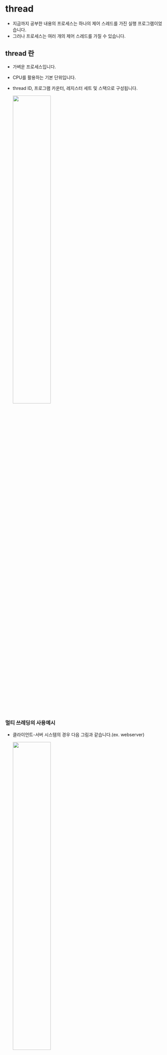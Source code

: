 # thread
- 지금까지 공부한 내용의 프로세스는 하나의 제어 스레드를 가진 실행 프로그램이었습니다.
- 그러나 프로세스는 여러 개의 제어 스레드를 가질 수 있습니다.
## thread 란
- 가벼운 프로세스입니다.
- CPU를 활용하는 기본 단위입니다.
- thread ID, 프로그램 카운터, 레지스터 세트 및 스택으로 구성됩니다.

	<img src="https://s3.us-west-2.amazonaws.com/secure.notion-static.com/42bbd9f8-5c97-496d-be23-8397ad894eef/Untitled.png?X-Amz-Algorithm=AWS4-HMAC-SHA256&X-Amz-Credential=AKIAT73L2G45O3KS52Y5%2F20210901%2Fus-west-2%2Fs3%2Faws4_request&X-Amz-Date=20210901T065618Z&X-Amz-Expires=86400&X-Amz-Signature=3aa4fec26ed6848713ff6c21515a5cd19cc2850bc84a67f5373111a8d35e091c&X-Amz-SignedHeaders=host&response-content-disposition=filename%20%3D%22Untitled.png%22" width = "50%" height = "50%"></img>
### 멀티 쓰레딩의 사용예시
- 클라이언트-서버 시스템의 경우 다음 그림과 같습니다.(ex. webserver)

	<img src="https://s3.us-west-2.amazonaws.com/secure.notion-static.com/dbd46cac-e368-4d21-b05c-40880bbfe937/Untitled.png?X-Amz-Algorithm=AWS4-HMAC-SHA256&X-Amz-Credential=AKIAT73L2G45O3KS52Y5%2F20210901%2Fus-west-2%2Fs3%2Faws4_request&X-Amz-Date=20210901T072351Z&X-Amz-Expires=86400&X-Amz-Signature=b00744745348891d9342d4d84cc64aa7d9d53401668c91b6818805a5003dcb79&X-Amz-SignedHeaders=host&response-content-disposition=filename%20%3D%22Untitled.png%22" width = "50%" height = "50%"></img>
### 멀티 쓰레드 프로그래밍의 장점
- 응답성 : 프로그램의 일부분(thread)이 중단되거나 긴 작업을 수행하더라도 프로그램 수행이 계속 되어 사용자에 대한 응답성이 증가합니다.
예를들어, 멀티 쓰레드가 적용된 웹 브라우저 프로그램에서 하나의 스레드가 용량이 큰 파일을 로드하는 동안 다른 스레드에서 사용자와 상호작용을 할 수 있습니다.
- 경제성 : 프로세스 내 자원들과 메모리를 공유하기 때문에 메모리 공간과 시스템 자원 소모가 줄어듭니다. 스레드 간 통신이 필요한 경우에도 쉽게 데이터를 주고 받을 수 있으며, 프로세스의 context switching과 달리 스레드 간의 context switching은 캐시 메모리를 비울 필요가 없기 때문에 더 빠릅니다.
- 확장성 : 다중 CPU 구조에서는 각각의 스레드가 다른 프로세서에서 병렬로 수행될 수 있으므로 확장성이 증가합니다.
### java에서 thread 구현
- 자바 프로그램에서 thread는 프로그램 실행의 기본 모델입니다.
- 자바는 thread의 생성 및 관리를 위한 많은 기능을 제공합니다.
### java에서 스레드를 명시적으로 만드는 세가지 방법
1. thred class에서 상속
	- thread class에서 파생된 새 class를 만듭니다.
	- public void run() 메서드를 재정의(override)합니다.
		```
		class MyThread1 extends Thread {
			public void run() {
				try {
					while (true) {
						System.out.println("Hello, Thread");
						Thread.sleep(500);
					}
				}
				catch (InterruptedException ie) {
					System.out.println("I'm interrupted");
				}
			}
		}
		public class ThreadExample1 {
			public static final void main(string[] args) {
				MyThread1 thread = new MyThread1();
				thread.start();
				System.out.println("Hello, My Child");
			}
		}
		```
2. Runnable 인터페이스 구현
	- Runnable 인터페이스를 구현하는 새 class를 정의합니다.
	- public void run()메서드를 재정의합니다.
		```
		class MyThread2 implements Runnable {
			public void run() {
				try {
					while (true) {
						System.out.println("Hello, Runnable");
						Thread.sleep(500);
					}
				}
				catch (InterruptedException ie) {
					System.out.println("I'm interrupted");
				}
			}
		}
		```
3. 람다 표현식 사용(java 1.8 버전 이상)
	- 새로운 클래스를 정의하는 대신, 실행가능한 람다식을 대신 사용합니다.
		```
		public class ThreadExample3 {
			public static final void main(String[] args) {
				Runnable task = () -> {
					try {
						while (true) {
							System.out.println("Hello, Lambda Runnable!");
							Thread.sleep(500);
						}
					}
					catch (InterruptException ie) {
						System.out.println("I'm interrupted");
					}
				};
				Thread thread = new Thread(task);
				thread.start();
				System.out.println("Hello, My Lambda Child!");
			}
		}
		```
### 부모 thread 대기
- fork()를 이용해서 멀티 프로세스를 만들때 부모 프로세스를 wait()을 이용해서 대기시켰었습니다.
thread에서도 이와 같이 부모 thread를 대기시킬 수 있는데 join()을 사용합니다.
	```
	public class ThreadExample4 {
		public static final void main(String[] args) {
			Runnable task = () -> {
				for (int i = 0; i < 5; i++) {
					System.out.println("Hello, Lambda Runnable!");
				}
			};
			Thread thread = new Thread(task);
			thread.start();
			try {
				thread.join();
			}
			catch (InterruptedException ie) {
				System.out.println("Parent thread is interrupted");
			}
			System.out.println("Hello, My Joined Child");
		}
	}
	```
### thread 종료
- interrupt()를 사용해서 종료할 수 있습니다.
	```
	public class ThreadExample5 {
		public static final void main(String[] args) throws InterruptedException {
			Runnable task = () -> {
				try {
					while (true) {
						System.out.println("Hello, Lambda Runnable!");
						Thread.sleep(100);
					}
				}
				catch (InterruptedException ie) {
					System.out.println("I'm interrupted");
				}
			};
			Thread thread = new Thread(task);
			thread.start();
			Thread.sleep(500);
			thread.interrupt();
			System.out.println("Hello, My Interrupted Child!");
		}
	}
	```
## 멀티코어 시스템에서의 멀티 쓰레딩
- 멀티코어를 보다 효율적으로 사용하여 동시성을 개선할 수 있습니다.
- 하나의 어플리케이션과 4개의 쓰레드를 고려해봅시다.
	- 싱글 코어 : thread는 시간이 지나면서 인터리빙 됩니다.(사이 사이에 쓰레드를 끼워놓는다고 생각하면 됩니다.)

		<img src = "https://s3.us-west-2.amazonaws.com/secure.notion-static.com/219423f5-1a46-4ac7-abfd-21c58699f844/Untitled.png?X-Amz-Algorithm=AWS4-HMAC-SHA256&X-Amz-Credential=AKIAT73L2G45O3KS52Y5%2F20210901%2Fus-west-2%2Fs3%2Faws4_request&X-Amz-Date=20210901T084049Z&X-Amz-Expires=86400&X-Amz-Signature=6313b54768313955e1f722a0e34dcbb5bcb44c6066e51eaffb28a7ad730ae071&X-Amz-SignedHeaders=host&response-content-disposition=filename%20%3D%22Untitled.png%22" width = "50%" height = "50%">
	- 멀티 코어 : 일부 thread는 병렬로 실행될 수 있습니다.

		<img src = "https://s3.us-west-2.amazonaws.com/secure.notion-static.com/9a23d815-b456-4fcc-89dc-469d6d2f23b0/Untitled.png?X-Amz-Algorithm=AWS4-HMAC-SHA256&X-Amz-Credential=AKIAT73L2G45O3KS52Y5%2F20210901%2Fus-west-2%2Fs3%2Faws4_request&X-Amz-Date=20210901T084306Z&X-Amz-Expires=86400&X-Amz-Signature=004091d535630d15e76ac144fc606eea2fa5cf4e09f7d8f0c1b6a5af97387958&X-Amz-SignedHeaders=host&response-content-disposition=filename%20%3D%22Untitled.png%22" width = "50%" height = "50%">
### 멀티코어 시스템에서 프로그래밍 문제
- 태스크 식별 : 독립된 병행 가능 태스크로 나눌 수 있는 영역을 찾는 작업이 필요합니다.
- 균형 : 병렬로 실행될 수 있는 태스크를 전체 작업에 균등한 처리량을 가지도록 태스크를 나누어야 합니다. 
- 데이터 분리 : 태스크가 접근하고 조작하는 데이터 또한 개별 코어에서 사용할 수 있도록 나뉘어져야 합니다.
- 데이터 종속성 : 태스크가 접근하는 데이터는 둘 이상의 태스크 사이에 종속성이 없는지 검토해야 합니다.
- 테스트와 디버깅 : 프로그램이 다중 코어에서 병렬로 실행될 때 다양한 실행 경로가 존재할 수 있으므로 시험하고 디버깅 해야합니다.
### 병렬처리 유형
- 데이터 병렬 실행
	
	<img src = "https://s3.us-west-2.amazonaws.com/secure.notion-static.com/0f99858b-ea35-44c3-87f4-6ab850ac77d8/Untitled.png?X-Amz-Algorithm=AWS4-HMAC-SHA256&X-Amz-Credential=AKIAT73L2G45O3KS52Y5%2F20210901%2Fus-west-2%2Fs3%2Faws4_request&X-Amz-Date=20210901T085615Z&X-Amz-Expires=86400&X-Amz-Signature=dd6360d38c786c3db6e921b0ab2dd359a8d4145f777b0386834a47a4f49c0d54&X-Amz-SignedHeaders=host&response-content-disposition=filename%20%3D%22Untitled.png%22" width = "50%" height = "50%">
- 태스크 병렬 실행

	<img src = "https://s3.us-west-2.amazonaws.com/secure.notion-static.com/fae7102a-3f2e-4400-b4fc-2edf9ad1c0ed/Untitled.png?X-Amz-Algorithm=AWS4-HMAC-SHA256&X-Amz-Credential=AKIAT73L2G45O3KS52Y5%2F20210901%2Fus-west-2%2Fs3%2Faws4_request&X-Amz-Date=20210901T085744Z&X-Amz-Expires=86400&X-Amz-Signature=0f36456e19d97dbfbc2b9a24ed21611efe7daa73bec8c8950744668dacc1e816&X-Amz-SignedHeaders=host&response-content-disposition=filename%20%3D%22Untitled.png%22" width = "50%" height = "50%">